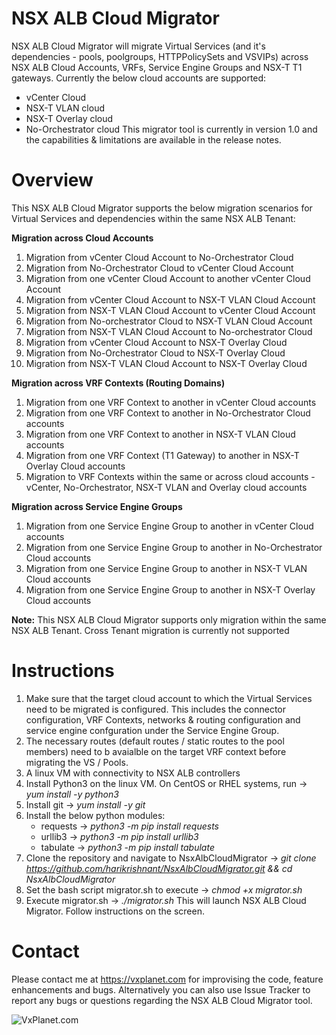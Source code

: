 # NSX ALB Cloud Migrator
NSX ALB Cloud Migrator will migrate Virtual Services (and it's dependencies - pools, poolgroups, HTTPPolicySets and VSVIPs) across NSX ALB Cloud Accounts, VRFs, Service Engine Groups and NSX-T T1 gateways. Currently the below cloud accounts are supported:
- vCenter Cloud
- NSX-T VLAN cloud
- NSX-T Overlay cloud
- No-Orchestrator cloud
This migrator tool is currently in version 1.0 and the capabilities & limitations are available in the release notes.
# Overview
This NSX ALB Cloud Migrator supports the below migration scenarios for Virtual Services and dependencies within the same NSX ALB Tenant:

**Migration across Cloud Accounts**
1. Migration from vCenter Cloud Account to No-Orchestrator Cloud
2. Migration from No-Orchestrator Cloud to vCenter Cloud Account
3. Migration from one vCenter Cloud Account to another vCenter Cloud Account
4. Migration from vCenter Cloud Account to NSX-T VLAN Cloud Account
5. Migration from NSX-T VLAN Cloud Account to vCenter Cloud Account
6. Migration from No-orchestrator Cloud to NSX-T VLAN Cloud Account
7. Migration from NSX-T VLAN Cloud Account to No-orchestrator Cloud
8. Migration from vCenter Cloud Account to NSX-T Overlay Cloud
9. Migration from No-Orchestrator Cloud to NSX-T Overlay Cloud
10. Migration from NSX-T VLAN Cloud Account to NSX-T Overlay Cloud

**Migration across VRF Contexts (Routing Domains)**
1. Migration from one VRF Context to another in vCenter Cloud accounts
2. Migration from one VRF Context to another in No-Orchestrator Cloud accounts
3. Migration from one VRF Context to another in NSX-T VLAN Cloud accounts
4. Migration from one VRF Context (T1 Gateway) to another in NSX-T Overlay Cloud accounts
5. Migration to VRF Contexts within the same or across cloud accounts - vCenter, No-Orchestrator, NSX-T VLAN and Overlay cloud accounts

**Migration across Service Engine Groups**
1. Migration from one Service Engine Group to another in vCenter Cloud accounts
2. Migration from one Service Engine Group to another in No-Orchestrator Cloud accounts
3. Migration from one Service Engine Group to another in NSX-T VLAN Cloud accounts
4. Migration from one Service Engine Group to another in NSX-T Overlay Cloud accounts

**Note:** This NSX ALB Cloud Migrator supports only migration within the same NSX ALB Tenant. Cross Tenant migration is currently not supported

# Instructions
1. Make sure that the target cloud account to which the Virtual Services need to be migrated is configured. This includes the connector configuration, VRF Contexts, networks & routing configuration and service engine confguration under the Service Engine Group.
2. The necessary routes (default routes / static routes to the pool members) need to b avaialble on the target VRF context before migrating the VS / Pools. 
3. A linux VM with connectivity to NSX ALB controllers
4.  Install Python3 on the linux VM. On CentOS or RHEL systems, run -> *yum install -y python3*
5.  Install git -> *yum install -y git*
6.  Install the below python modules:
     - requests -> *python3 -m pip install requests*
     - urllib3 -> *python3 -m pip install urllib3* 
     - tabulate -> *python3 -m pip install tabulate*
7. Clone the repository and navigate to NsxAlbCloudMigrator -> *git clone https://github.com/harikrishnant/NsxAlbCloudMigrator.git && cd NsxAlbCloudMigrator*
8. Set the bash script migrator.sh to execute -> *chmod +x migrator.sh*
9. Execute migrator.sh -> *./migrator.sh* This will launch NSX ALB Cloud Migrator. Follow instructions on the screen.

# Contact
Please contact me at https://vxplanet.com for improvising the code, feature enhancements and bugs. Alternatively you can also use Issue Tracker to report any bugs or questions regarding the NSX ALB Cloud Migrator tool. 

![VxPlanet.com](https://serveritpro.files.wordpress.com/2021/09/vxplanet_correct.png)
